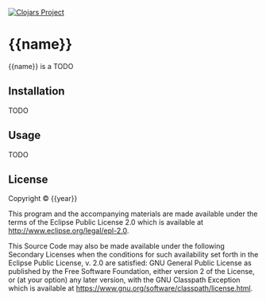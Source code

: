 [![Clojars Project](https://img.shields.io/clojars/v/org.clojars.jj/archive.svg)](https://clojars.org/org.clojars.jj/archive)

# {{name}}
{{name}} is a TODO


## Installation
TODO

## Usage
TODO

## License

Copyright © {{year}} 

This program and the accompanying materials are made available under the
terms of the Eclipse Public License 2.0 which is available at
http://www.eclipse.org/legal/epl-2.0.

This Source Code may also be made available under the following Secondary
Licenses when the conditions for such availability set forth in the Eclipse
Public License, v. 2.0 are satisfied: GNU General Public License as published by
the Free Software Foundation, either version 2 of the License, or (at your
option) any later version, with the GNU Classpath Exception which is available
at https://www.gnu.org/software/classpath/license.html.

